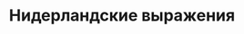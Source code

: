 ---
title: Нидерландские выражения
description: Выясняем значение и происхождение популярных выражений нидерландского языка.
featured: true
---